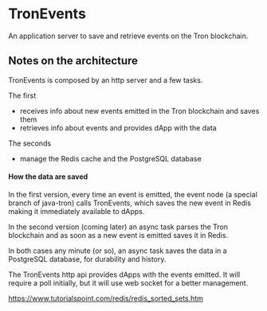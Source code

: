# TronEvents

An application server to save and retrieve events on the Tron blockchain.

## Notes on the architecture

TronEvents is composed by an http server and a few tasks.

The first
- receives info about new events emitted in the Tron blockchain and saves them
- retrieves info about events and provides dApp with the data

The seconds
- manage the Redis cache and the PostgreSQL database


#### How the data are saved

In the first version, every time an event is emitted, the event node (a special branch of java-tron) calls TronEvents, which saves the new event in Redis making it immediately available to dApps.

In the second version (coming later) an async task parses the Tron blockchain and as soon as a new event is emitted saves it in Redis.

In both cases any minute (or so), an async task saves the data in a PostgreSQL database, for durability and history.

The TronEvents http api provides dApps with the events emitted. It will require a poll initially, but it will use web socket for a better management.




https://www.tutorialspoint.com/redis/redis_sorted_sets.htm

